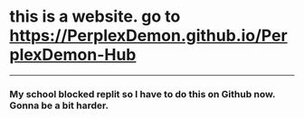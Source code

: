 # this is a website. go to https://PerplexDemon.github.io/PerplexDemon-Hub
----
### My school blocked replit so I have to do this on Github now. Gonna be a bit harder.

